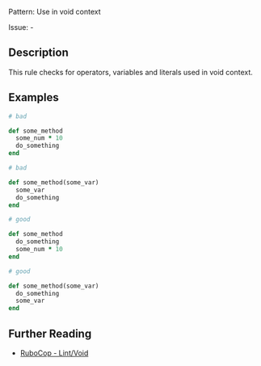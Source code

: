 Pattern: Use in void context

Issue: -

## Description

This rule checks for operators, variables and literals used
in void context.

## Examples

```ruby
# bad

def some_method
  some_num * 10
  do_something
end
```
```ruby
# bad

def some_method(some_var)
  some_var
  do_something
end
```
```ruby
# good

def some_method
  do_something
  some_num * 10
end
```
```ruby
# good

def some_method(some_var)
  do_something
  some_var
end
```

## Further Reading

* [RuboCop - Lint/Void](https://docs.rubocop.org/rubocop/cops_lint.html#lintvoid)
